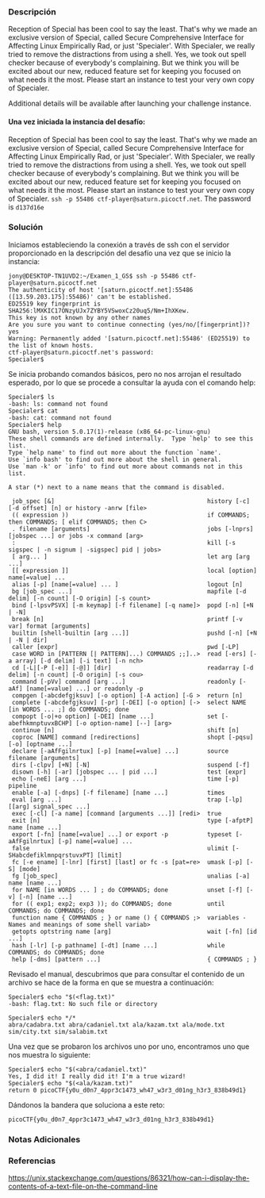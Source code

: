 ### Descripción
Reception of Special has been cool to say the least. That's why we made an exclusive version of Special, called Secure Comprehensive Interface for Affecting Linux Empirically Rad, or just 'Specialer'. With Specialer, we really tried to remove the distractions from using a shell. Yes, we took out spell checker because of everybody's complaining. But we think you will be excited about our new, reduced feature set for keeping you focused on what needs it the most. Please start an instance to test your very own copy of Specialer.

Additional details will be available after launching your challenge instance.
#### Una vez iniciada la instancia del desafío:
Reception of Special has been cool to say the least. That's why we made an exclusive version of Special, called Secure Comprehensive Interface for Affecting Linux Empirically Rad, or just 'Specialer'. With Specialer, we really tried to remove the distractions from using a shell. Yes, we took out spell checker because of everybody's complaining. But we think you will be excited about our new, reduced feature set for keeping you focused on what needs it the most. Please start an instance to test your very own copy of Specialer.
`ssh -p 55486 ctf-player@saturn.picoctf.net`. The password is `d137d16e`
### Solución
Iniciamos estableciendo la conexión a través de ssh con el servidor proporcionado en la descripción del desafío una vez que se inicio la instancia:

```shell
jony@DESKTOP-TN1UVD2:~/Examen_1_GS$ ssh -p 55486 ctf-player@saturn.picoctf.net
The authenticity of host '[saturn.picoctf.net]:55486 ([13.59.203.175]:55486)' can't be established.
ED25519 key fingerprint is SHA256:lMXKIC17ONzyUJx7ZYBY5VSwoxCz20uq5/Nm+IhXKew.
This key is not known by any other names
Are you sure you want to continue connecting (yes/no/[fingerprint])? yes
Warning: Permanently added '[saturn.picoctf.net]:55486' (ED25519) to the list of known hosts.
ctf-player@saturn.picoctf.net's password:
Specialer$
```

Se inicia probando comandos básicos, pero no nos arrojan el resultado esperado, por lo que se procede a consultar la ayuda con el comando help:

```shell
Specialer$ ls
-bash: ls: command not found
Specialer$ cat
-bash: cat: command not found
Specialer$ help
GNU bash, version 5.0.17(1)-release (x86_64-pc-linux-gnu)
These shell commands are defined internally.  Type `help' to see this list.
Type `help name' to find out more about the function `name'.
Use `info bash' to find out more about the shell in general.
Use `man -k' or `info' to find out more about commands not in this list.

A star (*) next to a name means that the command is disabled.

 job_spec [&]                                           history [-c] [-d offset] [n] or history -anrw [file>
 (( expression ))                                       if COMMANDS; then COMMANDS; [ elif COMMANDS; then C>
 . filename [arguments]                                 jobs [-lnprs] [jobspec ...] or jobs -x command [arg>
 :                                                      kill [-s sigspec | -n signum | -sigspec] pid | jobs>
 [ arg... ]                                             let arg [arg ...]
 [[ expression ]]                                       local [option] name[=value] ...
 alias [-p] [name[=value] ... ]                         logout [n]
 bg [job_spec ...]                                      mapfile [-d delim] [-n count] [-O origin] [-s count>
 bind [-lpsvPSVX] [-m keymap] [-f filename] [-q name]>  popd [-n] [+N | -N]
 break [n]                                              printf [-v var] format [arguments]
 builtin [shell-builtin [arg ...]]                      pushd [-n] [+N | -N | dir]
 caller [expr]                                          pwd [-LP]
 case WORD in [PATTERN [| PATTERN]...) COMMANDS ;;]..>  read [-ers] [-a array] [-d delim] [-i text] [-n nch>
 cd [-L|[-P [-e]] [-@]] [dir]                           readarray [-d delim] [-n count] [-O origin] [-s cou>
 command [-pVv] command [arg ...]                       readonly [-aAf] [name[=value] ...] or readonly -p
 compgen [-abcdefgjksuv] [-o option] [-A action] [-G >  return [n]
 complete [-abcdefgjksuv] [-pr] [-DEI] [-o option] [->  select NAME [in WORDS ... ;] do COMMANDS; done
 compopt [-o|+o option] [-DEI] [name ...]               set [-abefhkmnptuvxBCHP] [-o option-name] [--] [arg>
 continue [n]                                           shift [n]
 coproc [NAME] command [redirections]                   shopt [-pqsu] [-o] [optname ...]
 declare [-aAfFgilnrtux] [-p] [name[=value] ...]        source filename [arguments]
 dirs [-clpv] [+N] [-N]                                 suspend [-f]
 disown [-h] [-ar] [jobspec ... | pid ...]              test [expr]
 echo [-neE] [arg ...]                                  time [-p] pipeline
 enable [-a] [-dnps] [-f filename] [name ...]           times
 eval [arg ...]                                         trap [-lp] [[arg] signal_spec ...]
 exec [-cl] [-a name] [command [arguments ...]] [redi>  true
 exit [n]                                               type [-afptP] name [name ...]
 export [-fn] [name[=value] ...] or export -p           typeset [-aAfFgilnrtux] [-p] name[=value] ...
 false                                                  ulimit [-SHabcdefiklmnpqrstuvxPT] [limit]
 fc [-e ename] [-lnr] [first] [last] or fc -s [pat=re>  umask [-p] [-S] [mode]
 fg [job_spec]                                          unalias [-a] name [name ...]
 for NAME [in WORDS ... ] ; do COMMANDS; done           unset [-f] [-v] [-n] [name ...]
 for (( exp1; exp2; exp3 )); do COMMANDS; done          until COMMANDS; do COMMANDS; done
 function name { COMMANDS ; } or name () { COMMANDS ;>  variables - Names and meanings of some shell variab>
 getopts optstring name [arg]                           wait [-fn] [id ...]
 hash [-lr] [-p pathname] [-dt] [name ...]              while COMMANDS; do COMMANDS; done
 help [-dms] [pattern ...]                              { COMMANDS ; }
```

Revisado el manual, descubrimos que para consultar el contenido de un archivo se hace de la forma en que se muestra a continuación: 

```shell
Specialer$ echo "$(<flag.txt)"
-bash: flag.txt: No such file or directory

Specialer$ echo */*
abra/cadabra.txt abra/cadaniel.txt ala/kazam.txt ala/mode.txt sim/city.txt sim/salabim.txt
```

Una vez que se probaron los archivos uno por uno, encontramos uno que nos muestra lo siguiente:

```shell
Specialer$ echo "$(<abra/cadaniel.txt)"
Yes, I did it! I really did it! I'm a true wizard!
Specialer$ echo "$(<ala/kazam.txt)"
return 0 picoCTF{y0u_d0n7_4ppr3c1473_wh47_w3r3_d01ng_h3r3_838b49d1}
```

Dándonos la bandera que soluciona a este reto:

```
picoCTF{y0u_d0n7_4ppr3c1473_wh47_w3r3_d01ng_h3r3_838b49d1}
```
### Notas Adicionales

### Referencias
https://unix.stackexchange.com/questions/86321/how-can-i-display-the-contents-of-a-text-file-on-the-command-line